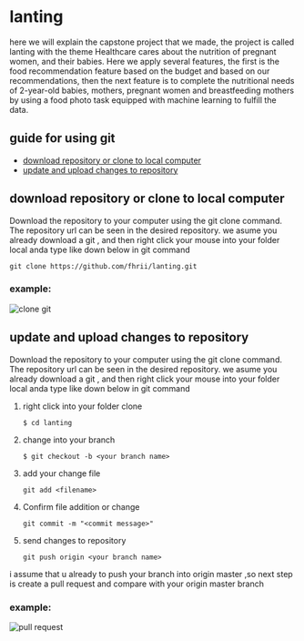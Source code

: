 # lanting
here we will explain the capstone project that we made, the project is called lanting with the theme Healthcare cares about the nutrition of pregnant women, and their babies. Here we apply several features, the first is the food recommendation feature based on the budget and based on our recommendations, then the next feature is to complete the nutritional needs of 2-year-old babies, mothers, pregnant women and breastfeeding mothers by using a food photo task equipped with machine learning to fulfill the data.

## guide for using git
- [download repository or clone to local computer](https://github.com/Firli-R/lanting/new/patch-1?readme=1#download-repository-or-clone-to-local-computer)
- [update and upload changes to repository](https://github.com/Firli-R/lanting/new/patch-1?readme=1#update-and-upload-changes-to-repository)

## download repository or clone to local computer
Download the repository to your computer using the git clone command. The repository url can be seen in the desired repository.
we asume you already download a git , and then right click your mouse into your folder local anda type like down below in git command

`git clone https://github.com/fhrii/lanting.git`

### example:
![clone git](https://user-images.githubusercontent.com/69151942/120409456-24c1b380-c37b-11eb-9fd5-7f57eda5e231.PNG)

## update and upload changes to repository
Download the repository to your computer using the git clone command. The repository url can be seen in the desired repository.
we asume you already download a git , and then right click your mouse into your folder local anda type like down below in git command

1. right click into your folder clone

    `$ cd lanting`

2. change into your branch 

    `$ git checkout -b <your branch name>`

3. add your change file

    `git add <filename>`

4. Confirm file addition or change

    `git commit -m "<commit message>"`
5. send changes to repository

    `git push origin <your branch name>`

i assume that u already to push your branch into origin master ,so next step is create a pull request and compare with your origin master branch 
### example:
![pull request](https://user-images.githubusercontent.com/69151942/120416958-3f4e5980-c388-11eb-9726-486a77d8efd6.PNG)
